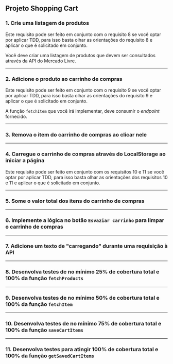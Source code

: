 ## Projeto Shopping Cart

 
### 1. Crie uma listagem de produtos

Este requisito pode ser feito em conjunto com o  requisito 8 se você optar por aplicar TDD, para isso basta olhar as orientações do requisito 8 e aplicar o que é solicitado em conjunto.

Você deve criar uma listagem de produtos que devem ser consultados através da API do Mercado Livre.

----------

### 2. Adicione o produto ao carrinho de compras

Este requisito pode ser feito em conjunto com o  requisito 9 se você optar por aplicar TDD, para isso basta olhar as orientações do requisito 9 e aplicar o que é solicitado em conjunto.

A função  `fetchItem`  que você irá implementar, deve consumir o  _endpoint_ fornecido.

----------

### 3. Remova o item do carrinho de compras ao clicar nele

----------

### 4. Carregue o carrinho de compras através do  **LocalStorage**  ao iniciar a página

Este requisito pode ser feito em conjunto com os requisitos  10 e  11 se você optar por aplicar TDD, para isso basta olhar as orientações dos requisitos 10 e 11 e aplicar o que é solicitado em conjunto.


----------

### 5. Some o valor total dos itens do carrinho de compras

----------

### 6. Implemente a lógica no botão  `Esvaziar carrinho`  para limpar o carrinho de compras

----------

### 7. Adicione um texto de "carregando" durante uma requisição à API

----------

### 8. Desenvolva testes de no mínimo 25% de cobertura total e 100% da função  `fetchProducts`
    

----------

### 9. Desenvolva testes de no mínimo 50% de cobertura total e 100% da função  `fetchItem`


----------

### 10. Desenvolva testes de no mínimo 75% de cobertura total e 100% da função  `saveCartItems`


----------

### 11. Desenvolva testes para atingir 100% de cobertura total e 100% da função  `getSavedCartItems`

